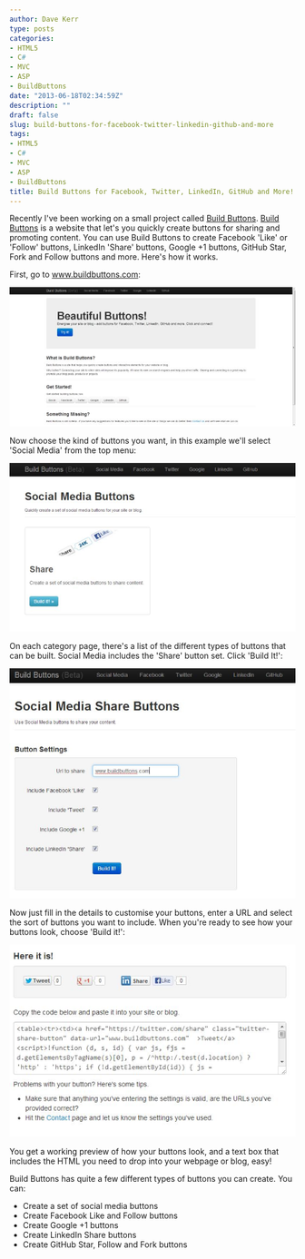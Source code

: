 ```yaml
---
author: Dave Kerr
type: posts
categories:
- HTML5
- C#
- MVC
- ASP
- BuildButtons
date: "2013-06-18T02:34:59Z"
description: ""
draft: false
slug: build-buttons-for-facebook-twitter-linkedin-github-and-more
tags:
- HTML5
- C#
- MVC
- ASP
- BuildButtons
title: Build Buttons for Facebook, Twitter, LinkedIn, GitHub and More!
---
```



Recently I've been working on a small project called <a title="Build Buttons" href="http://www.buildbuttons.com" target="_blank">Build Buttons</a>. <a title="Build Buttons" href="http://www.buildbuttons.com" target="_blank">Build Buttons</a> is a website that let's you quickly create buttons for sharing and promoting content. You can use Build Buttons to create Facebook 'Like' or 'Follow' buttons, LinkedIn 'Share' buttons, Google +1 buttons, GitHub Star, Fork and Follow buttons and more. Here's how it works.

First, go to <a title="Build Buttons" href="http://www.buildbuttons.com" target="_blank">www.buildbuttons.com</a>:

<a href="http://www.dwmkerr.com/wp-content/uploads/2013/06/buildbuttons.jpg"><img src="images/buildbuttons.jpg" alt="Build Buttons" width="800" /></a>

Now choose the kind of buttons you want, in this example we'll select 'Social Media' from the top menu:

<a href="http://www.dwmkerr.com/wp-content/uploads/2013/06/socialmedia.jpg"><img src="images/socialmedia.jpg" alt="Social Media Buttons" width="800" /></a>

On each category page, there's a list of the different types of buttons that can be built. Social Media includes the 'Share' button set. Click 'Build It!':

<a href="http://www.dwmkerr.com/wp-content/uploads/2013/06/sharebuttons.jpg"><img src="images/sharebuttons.jpg" alt="Social Media Button Settings" width="733" /></a>

Now just fill in the details to customise your buttons, enter a URL and select the sort of buttons you want to include. When you're ready to see how your buttons look, choose 'Build it!':

<a href="http://www.dwmkerr.com/wp-content/uploads/2013/06/results.jpg"><img src="images/results.jpg" alt="Build Buttons Results" width="597" /></a>

You get a working preview of how your buttons look, and a text box that includes the HTML you need to drop into your webpage or blog, easy!

Build Buttons has quite a few different types of buttons you can create. You can:
<ul>
	<li><span style="line-height: 14px;">Create a set of social media buttons</span></li>
	<li>Create Facebook Like and Follow buttons</li>
	<li>Create Google +1 buttons</li>
	<li>Create LinkedIn Share buttons</li>
	<li>Create GitHub Star, Follow and Fork buttons</li>
</ul>

